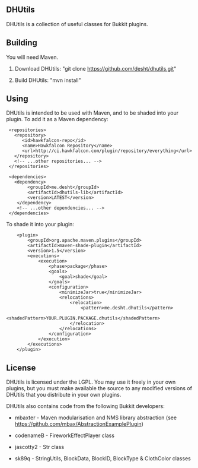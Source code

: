 ## DHUtils

DHUtils is a collection of useful classes for Bukkit plugins.

## Building

You will need Maven.

1) Download DHUtils: "git clone https://github.com/desht/dhutils.git"

2) Build DHUtils: "mvn install"

## Using

DHUtils is intended to be used with Maven, and to be shaded into your plugin.  To add it as a Maven dependency:

     <repositories>
       <repository>
          <id>hawkfalcon-repo</id>
          <name>Hawkfalcon Repository</name>
          <url>http://ci.hawkfalcon.com/plugin/repository/everything</url>
       </repository>
       <!-- ...other repositories... -->
     </repositories>

     <dependencies>
       <dependency>
            <groupId>me.desht</groupId>
            <artifactId>dhutils-lib</artifactId>
            <version>LATEST</version>
        </dependency>
        <!-- ...other dependencies... -->
     </dependencies>

To shade it into your plugin:

        <plugin>
            <groupId>org.apache.maven.plugins</groupId>
            <artifactId>maven-shade-plugin</artifactId>
            <version>1.5</version>
            <executions>
                <execution>
                    <phase>package</phase>
                    <goals>
                        <goal>shade</goal>
                    </goals>
                    <configuration>
                        <minimizeJar>true</minimizeJar>
                        <relocations>
                            <relocation>
                                <pattern>me.desht.dhutils</pattern>
                                <shadedPattern>YOUR.PLUGIN.PACKAGE.dhutils</shadedPattern>
                            </relocation>
                        </relocations>
                    </configuration>
                </execution>
            </executions>
        </plugin>

## License

DHUtils is licensed under the LGPL.  You may use it freely in your own plugins, but you must make available the source to any modified
versions of DHUtils that you distribute in your own plugins.

DHUtils also contains code from the following Bukkit developers:

* mbaxter - Maven modularisation and NMS library abstraction (see https://github.com/mbax/AbstractionExamplePlugin)

* codenameB - FireworkEffectPlayer class

* jascotty2 - Str class

* sk89q - StringUtils, BlockData, BlockID, BlockType & ClothColor classes

